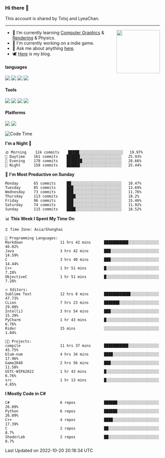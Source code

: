 ### Hi there 👋

This account is shared by Txtxj and LyeaChan.

---

<img align="right" height="141" src="https://github-readme-stats.vercel.app/api?username=txtxj&theme=tokyonight&show_icons=true&count_private=true">

- 🌱 I’m currently learning [Computer Graphics](https://github.com/txtxj/GAMES101) & [Rendering](https://github.com/txtxj/GAMES202) & Physics.
- 🐶 I'm currently working on a indie game.
- 💬 Ask me about anything [here](https://github.com/txtxj/txtxj/issues).
- 🕊️ [Here](https://txtxj.top) is my blog.

#### languages

![](https://img.shields.io/badge/C++-00599C?logo=cplusplus&logoColor=fff)
![](https://img.shields.io/badge/Python-3e74a2?logo=python&logoColor=fff)
![](https://img.shields.io/badge/C%23-239120?logo=csharp&logoColor=fff)
![](https://img.shields.io/badge/C-A8B9CC?logo=c&logoColor=555)


#### Tools

![](https://img.shields.io/badge/JetBrains-000000?logo=jetbrains&logoColor=fff)
![](https://img.shields.io/badge/Unity-FFFFFF?logo=unity&logoColor=000)
![](https://img.shields.io/badge/SublimeText_3-FF9800?logo=sublimetext&logoColor=fff)
![](https://img.shields.io/badge/Blender-F5792A?logo=blender&logoColor=fff)


#### Platforms

![](https://img.shields.io/badge/Windows_10-0078D6?logo=windows&logoColor=fff)
![](https://img.shields.io/badge/Ubuntu_20.04-E95420?logo=ubuntu&logoColor=fff)


<!--START_SECTION:waka-->
![Code Time](http://img.shields.io/badge/Code%20Time-408%20hrs%207%20mins-blue)

**I'm a Night 🦉** 

```text
🌞 Morning    124 commits    █████░░░░░░░░░░░░░░░░░░░░   19.97% 
🌆 Daytime    161 commits    ██████░░░░░░░░░░░░░░░░░░░   25.93% 
🌃 Evening    178 commits    ███████░░░░░░░░░░░░░░░░░░   28.66% 
🌙 Night      158 commits    ██████░░░░░░░░░░░░░░░░░░░   25.44%

```
📅 **I'm Most Productive on Sunday** 

```text
Monday       65 commits     ██░░░░░░░░░░░░░░░░░░░░░░░   10.47% 
Tuesday      85 commits     ███░░░░░░░░░░░░░░░░░░░░░░   13.69% 
Wednesday    73 commits     ███░░░░░░░░░░░░░░░░░░░░░░   11.76% 
Thursday     113 commits    ████░░░░░░░░░░░░░░░░░░░░░   18.2% 
Friday       96 commits     ███░░░░░░░░░░░░░░░░░░░░░░   15.46% 
Saturday     74 commits     ███░░░░░░░░░░░░░░░░░░░░░░   11.92% 
Sunday       115 commits    ████░░░░░░░░░░░░░░░░░░░░░   18.52%

```


📊 **This Week I Spent My Time On** 

```text
⌚︎ Time Zone: Asia/Shanghai

💬 Programming Languages: 
Markdown                 11 hrs 42 mins      ███████████░░░░░░░░░░░░░░   46.02% 
Java                     3 hrs 42 mins       ███░░░░░░░░░░░░░░░░░░░░░░   14.59% 
C                        3 hrs 40 mins       ███░░░░░░░░░░░░░░░░░░░░░░   14.44% 
C++                      1 hr 51 mins        █░░░░░░░░░░░░░░░░░░░░░░░░   7.28% 
ObjectiveC               1 hr 51 mins        █░░░░░░░░░░░░░░░░░░░░░░░░   7.28%

🔥 Editors: 
Sublime Text             12 hrs 8 mins       ████████████░░░░░░░░░░░░░   47.73% 
CLion                    7 hrs 23 mins       ███████░░░░░░░░░░░░░░░░░░   29.08% 
IntelliJ                 3 hrs 54 mins       ███░░░░░░░░░░░░░░░░░░░░░░   15.39% 
PyCharm                  1 hr 43 mins        █░░░░░░░░░░░░░░░░░░░░░░░░   6.76% 
Rider                    15 mins             ░░░░░░░░░░░░░░░░░░░░░░░░░   1.04%

🐱‍💻 Projects: 
compile                  11 hrs 37 mins      ███████████░░░░░░░░░░░░░░   45.75% 
blum-num                 4 hrs 34 mins       ████░░░░░░░░░░░░░░░░░░░░░   17.96% 
Game2048                 2 hrs 56 mins       ███░░░░░░░░░░░░░░░░░░░░░░   11.58% 
USTC-WIPA2022            1 hr 43 mins        █░░░░░░░░░░░░░░░░░░░░░░░░   6.76% 
src                      1 hr 13 mins        █░░░░░░░░░░░░░░░░░░░░░░░░   4.85%

```

**I Mostly Code in C#** 

```text
C#                       6 repos             ██████░░░░░░░░░░░░░░░░░░░   26.09% 
Python                   6 repos             ██████░░░░░░░░░░░░░░░░░░░   26.09% 
C++                      4 repos             ████░░░░░░░░░░░░░░░░░░░░░   17.39% 
C                        2 repos             ██░░░░░░░░░░░░░░░░░░░░░░░   8.7% 
ShaderLab                2 repos             ██░░░░░░░░░░░░░░░░░░░░░░░   8.7%

```



 Last Updated on 2022-10-20 20:18:34 UTC
<!--END_SECTION:waka-->
